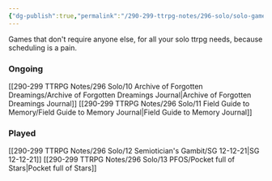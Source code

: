 ```yaml
---
{"dg-publish":true,"permalink":"/290-299-ttrpg-notes/296-solo/solo-games/"}
---
```



Games that don't require anyone else, for all your solo ttrpg needs, because scheduling is a pain.

### Ongoing

[[290-299 TTRPG Notes/296 Solo/10 Archive of Forgotten Dreamings/Archive of Forgotten Dreamings Journal\|Archive of Forgotten Dreamings Journal]]
[[290-299 TTRPG Notes/296 Solo/11 Field Guide to Memory/Field Guide to Memory Journal\|Field Guide to Memory Journal]] 

### Played

[[290-299 TTRPG Notes/296 Solo/12 Semiotician's Gambit/SG 12-12-21\|SG 12-12-21]]
[[290-299 TTRPG Notes/296 Solo/13 PFOS/Pocket full of Stars\|Pocket full of Stars]]